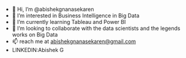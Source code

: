 - 👋 Hi, I’m @abishekgnanasekaren
- 👀 I’m interested in Business Intelligence in Big Data
- 🌱 I’m currently learning Tableau and Power BI
- 💞️ I’m looking to collaborate with the data scientists and the legends works on Big Data
- 📫 reach me at abishekgnanasekaren@gmail.com
- LINKEDIN:Abishek G

<!---
abishekgnanasekaren/abishekgnanasekaren is a ✨ special ✨ repository because its `README.md` (this file) appears on your GitHub profile.
You can click the Preview link to take a look at your changes.
--->
